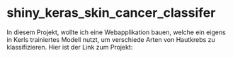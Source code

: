 # shiny_keras_skin_cancer_classifer
In diesem Projekt, wollte ich eine Webapplikation bauen, welche ein eigens in Kerls trainiertes Modell nutzt, um verschiede Arten von Hautkrebs zu klassifizieren. Hier ist der Link zum Projekt:
